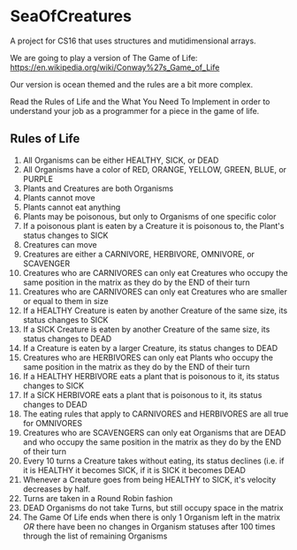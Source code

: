 # SeaOfCreatures
A project for CS16 that uses structures and mutidimensional arrays.

We are going to play a version of The Game of Life: https://en.wikipedia.org/wiki/Conway%27s_Game_of_Life

Our version is ocean themed and the rules are a bit more complex. 

Read the Rules of Life and the What You Need To Implement in order to understand your job as a programmer for a piece in the game of life.

## Rules of Life

1. All Organisms can be either HEALTHY, SICK, or DEAD
2. All Organisms have a color of RED, ORANGE, YELLOW, GREEN, BLUE, or PURPLE
3. Plants and Creatures are both Organisms
4. Plants cannot move
5. Plants cannot eat anything
6. Plants may be poisonous, but only to Organisms of one specific color
7. If a poisonous plant is eaten by a Creature it is poisonous to, the Plant's status changes to SICK
8. Creatures can move
9. Creatures are either a CARNIVORE, HERBIVORE, OMNIVORE, or SCAVENGER
10. Creatures who are CARNIVORES can only eat Creatures who occupy the same position in the matrix as they do by the END of their turn
11. Creatures who are CARNIVORES can only eat Creatures who are smaller or equal to them in size
12. If a HEALTHY Creature is eaten by another Creature of the same size, its status changes to SICK
13. If a SICK Creature is eaten by another Creature of the same size, its status changes to DEAD
14. If a Creature is eaten by a larger Creature, its status changes to DEAD
15. Creatures who are HERBIVORES can only eat Plants who occupy the same position in the matrix as they do by the END of their turn
16. If a HEALTHY HERBIVORE eats a plant that is poisonous to it, its status changes to SICK
17. If a SICK HERBIVORE eats a plant that is poisonous to it, its status changes to DEAD
18. The eating rules that apply to CARNIVORES and HERBIVORES are all true for OMNIVORES
19. Creatures who are SCAVENGERS can only eat Organisms that are DEAD and who occupy the same position in the matrix as they do by the END of their turn
20. Every 10 turns a Creature takes without eating, its status declines (i.e. if it is HEALTHY it becomes SICK, if it is SICK it becomes DEAD
21. Whenever a Creature goes from being HEALTHY to SICK, it's velocity decreases by half.
22. Turns are taken in a Round Robin fashion
23. DEAD Organisms do not take Turns, but still occupy space in the matrix
24. The Game Of Life ends when there is only 1 Organism left in the matrix *OR* there have been no changes in Organism statuses after 100 times through the list of remaining Organisms  
